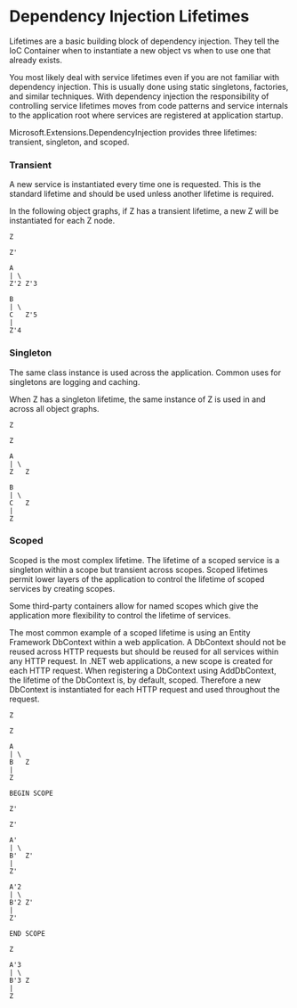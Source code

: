 # Dependency Injection Lifetimes

Lifetimes are a basic building block of dependency injection. They tell the IoC Container when to instantiate a new object vs when to use one that already exists.

You most likely deal with service lifetimes even if you are not familiar with dependency injection. This is usually done using static singletons, factories, and similar techniques. With dependency injection the responsibility of controlling service lifetimes moves from code patterns and service internals to the application root where services are registered at application startup.

Microsoft.Extensions.DependencyInjection provides three lifetimes: transient, singleton, and scoped.

### Transient

A new service is instantiated every time one is requested. This is the standard lifetime and should be used unless another lifetime is required.

In the following object graphs, if Z has a transient lifetime, a new Z will be instantiated for each Z node.

```
Z

Z'

A
| \
Z'2 Z'3

B
| \
C   Z'5
|
Z'4
```

### Singleton

The same class instance is used across the application. Common uses for singletons are logging and caching.

When Z has a singleton lifetime, the same instance of Z is used in and across all object graphs.

```
Z

Z

A
| \
Z   Z

B
| \
C   Z
|
Z
```

### Scoped

Scoped is the most complex lifetime. The lifetime of a scoped service is a singleton within a scope but transient across scopes. Scoped lifetimes permit lower layers of the application to control the lifetime of scoped services by creating scopes.

Some third-party containers allow for named scopes which give the application more flexibility to control the lifetime of services.

The most common example of a scoped lifetime is using an Entity Framework DbContext within a web application. A DbContext should not be reused across HTTP requests but should be reused for all services within any HTTP request. In .NET web applications, a new scope is created for each HTTP request. When registering a DbContext using AddDbContext, the lifetime of the DbContext is, by default, scoped. Therefore a new DbContext is instantiated for each HTTP request and used throughout the request.

```
Z

Z

A
| \
B   Z
|
Z

BEGIN SCOPE

Z'

Z'

A'
| \
B'  Z'
|
Z'

A'2
| \
B'2 Z'
|
Z'

END SCOPE

Z

A'3
| \
B'3 Z
|
Z
```
